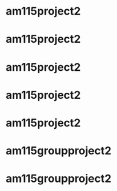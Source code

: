 # am115project2
# am115project2
# am115project2
# am115project2
# am115project2
# am115groupproject2
# am115groupproject2
